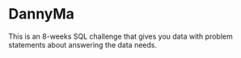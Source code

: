 # DannyMa
This is an 8-weeks SQL challenge that gives you data with problem statements about answering the data needs.





